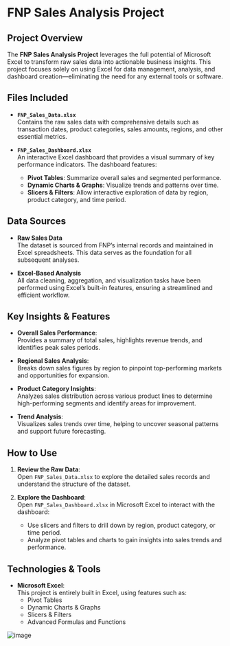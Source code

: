 # FNP Sales Analysis Project

## Project Overview
The **FNP Sales Analysis Project** leverages the full potential of Microsoft Excel to transform raw sales data into actionable business insights. This project focuses solely on using Excel for data management, analysis, and dashboard creation—eliminating the need for any external tools or software.

## Files Included
- **`FNP_Sales_Data.xlsx`**  
  Contains the raw sales data with comprehensive details such as transaction dates, product categories, sales amounts, regions, and other essential metrics.

- **`FNP_Sales_Dashboard.xlsx`**  
  An interactive Excel dashboard that provides a visual summary of key performance indicators. The dashboard features:
  - **Pivot Tables**: Summarize overall sales and segmented performance.
  - **Dynamic Charts & Graphs**: Visualize trends and patterns over time.
  - **Slicers & Filters**: Allow interactive exploration of data by region, product category, and time period.

## Data Sources
- **Raw Sales Data**  
  The dataset is sourced from FNP’s internal records and maintained in Excel spreadsheets. This data serves as the foundation for all subsequent analyses.

- **Excel-Based Analysis**  
  All data cleaning, aggregation, and visualization tasks have been performed using Excel’s built-in features, ensuring a streamlined and efficient workflow.

## Key Insights & Features
- **Overall Sales Performance**:  
  Provides a summary of total sales, highlights revenue trends, and identifies peak sales periods.

- **Regional Sales Analysis**:  
  Breaks down sales figures by region to pinpoint top-performing markets and opportunities for expansion.

- **Product Category Insights**:  
  Analyzes sales distribution across various product lines to determine high-performing segments and identify areas for improvement.

- **Trend Analysis**:  
  Visualizes sales trends over time, helping to uncover seasonal patterns and support future forecasting.

## How to Use
1. **Review the Raw Data**:  
   Open `FNP_Sales_Data.xlsx` to explore the detailed sales records and understand the structure of the dataset.

2. **Explore the Dashboard**:  
   Open `FNP_Sales_Dashboard.xlsx` in Microsoft Excel to interact with the dashboard:
   - Use slicers and filters to drill down by region, product category, or time period.
   - Analyze pivot tables and charts to gain insights into sales trends and performance.

## Technologies & Tools
- **Microsoft Excel**:  
  This project is entirely built in Excel, using features such as:
  - Pivot Tables
  - Dynamic Charts & Graphs
  - Slicers & Filters
  - Advanced Formulas and Functions

![image](https://github.com/user-attachments/assets/a0fd43a8-b5f8-4395-810e-13ca3e535850)
